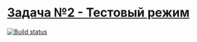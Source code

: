 # [Задача №2 - Тестовый режим](https://github.com/netology-code/aqa-homeworks/tree/aqa4/patterns)
[![Build status](https://ci.appveyor.com/api/projects/status/xc95l6r3l8vs2917/branch/master?svg=true)](https://ci.appveyor.com/project/veronazavr/patterns2-5/branch/master)

